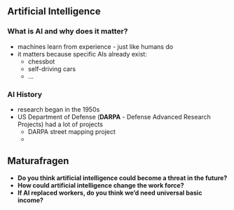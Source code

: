 ## Artificial Intelligence
### What is AI and why does it matter?
- machines learn from experience - just like humans do
- it matters because specific AIs already exist:
	- chessbot
	- self-driving cars
	- ...

### AI History
- research began in the 1950s
- US Department of Defense (**DARPA** - Defense Advanced Research Projects) had a lot of projects
	- DARPA street mapping project
	- 
## Maturafragen
- **Do you think artificial intelligence could become a threat in the future?**
- **How could artificial intelligence change the work force?** 
- **If AI replaced workers, do you think we’d need universal basic income?**